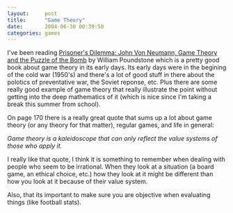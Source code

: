 ```yaml
---
layout:     post
title:      "Game Theory"
date:       2004-06-30 00:39:50
categories: games
---
```

    
I've been reading [Prisoner's Dilemma: John Von Neumann, Game Theory and the Puzzle of the Bomb](http://www.amazon.com/exec/obidos/tg/detail/-/038541580X/qid=1088538205/sr=8-1/ref=pd_ka_1/103-3631638-0781410?v=glance&s=books&n=507846) by William Poundstone which is a pretty good book about game theory in its early days. Its early days were in the begining of the cold war (1950's) and there's a lot of good stuff in there about the polotics of preventative war, the Soviet reponse, etc. Plus there are some really good example of game theory that really illustrate the point without getting into the deep mathematics of it (which is nice since I'm taking a break this summer from school).   
  
    
On page 170 there is a really great quote that sums up a lot about game theory (or any theory for that matter), regular games, and life in general:   
  
_Game theory is a kaleidoscope that can only reflect the value systems of those who apply it._   
  
    
I really like that quote, I think it is something to remember when dealing with people who seem to be irrational. When they look at a situation (a board game, an ethical choice, etc.) how they look at it might be different than how you look at it because of their value system.   
  
    
Also, that its important to make sure you are objective when evaluating things (like football stats).  

